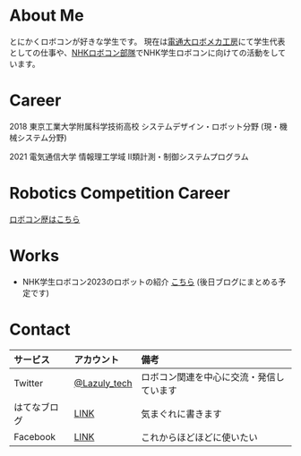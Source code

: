 # About Me
とにかくロボコンが好きな学生です。
現在は[電通大ロボメカ工房](https://sites.google.com/view/uec-rmf/home/butai/nhk-team)にて学生代表としての仕事や、[NHKロボコン部隊](https://sites.google.com/view/uec-rmf/home/butai/nhk-team)でNHK学生ロボコンに向けての活動をしています。

# Career

2018 東京工業大学附属科学技術高校 システムデザイン・ロボット分野 (現・機械システム分野)

2021 電気通信大学 情報理工学域 II類計測・制御システムプログラム

# Robotics Competition Career

[ロボコン歴はこちら](./robocon-career.hrml)

# Works
- NHK学生ロボコン2023のロボットの紹介
[こちら](https://twitter.com/Lazuly_tech/status/1665911290844573697)
(後日ブログにまとめる予定です)

# Contact
|サービス|アカウント|備考|
|:---|:---|:---|
|Twitter|[@Lazuly_tech](https://twitter.com/lazuly_tech)|ロボコン関連を中心に交流・発信しています|
|はてなブログ|[LINK](https://lazuly.hatenablog.com)|気まぐれに書きます|
|Facebook|[LINK](https://www.facebook.com/profile.php?id=100028977140855)|これからほどほどに使いたい|
